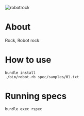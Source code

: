 ![robotrock](daft-punk-robot-rock.gif)

# About

Rock, Robot rock

# How to use

    bundle install
    ./bin/robot.rb spec/samples/01.txt

# Running specs

    bundle exec rspec
